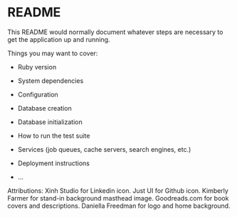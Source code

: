 # README

This README would normally document whatever steps are necessary to get the
application up and running.

Things you may want to cover:

* Ruby version

* System dependencies

* Configuration

* Database creation

* Database initialization

* How to run the test suite

* Services (job queues, cache servers, search engines, etc.)

* Deployment instructions

* ...

Attributions:
  Xinh Studio for Linkedin icon.
  Just UI for Github icon.
  Kimberly Farmer for stand-in background masthead image.
  Goodreads.com for book covers and descriptions.
  Daniella Freedman for logo and home background.
